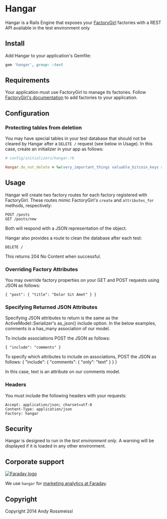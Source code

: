 # Hangar

Hangar is a Rails Engine that exposes your [FactoryGirl](https://github.com/thoughtbot/factory_girl) factories with a REST API available in the test environment only

## Install

Add Hangar to your application's Gemfile:

``` ruby
gem 'hangar', group: :test
```

## Requirements

Your application must use FactoryGirl to manage its factories. Follow [FactoryGirl's documentation](https://github.com/thoughtbot/factory_girl/blob/master/GETTING_STARTED.md) to add factories to your application.

## Configuration

### Protecting tables from deletion

You may have special tables in your test database that should not be cleared by Hangar after a `DELETE /` request (see below in Usage). In this case, create an initializer in your app as follows:

``` ruby
# config/initializers/hangar.rb

Hangar.do_not_delete = %w(very_important_things valuable_bitcoin_keys spatial_ref_sys) if defined?(Hangar)
```

## Usage

Hangar will create two factory routes for each factory registered with FactoryGirl. These routes mimic FactoryGirl's `create` and `attributes_for` methods, respectively:

```
POST /posts
GET /posts/new
```

Both will respond with a JSON representation of the object.

Hangar also provides a route to clean the database after each test:

```
DELETE /
```

This returns 204 No Content when successful.

### Overriding Factory Attributes

You may override factory properties on your GET and POST requests using JSON as follows:

```
{ "post": { "title": "Dolor Sit Amet" } }
```

### Specifying Returned JSON Attributes

Specifying JSON attributes to return is the same as the ActiveModel::Serializer's as_json() include option. In the below examples, comments is a has_many association of our model.


To include associations POST the JSON as follows:

```
{ "include": "comments" }
```

To specify which attributes to include on associations, POST the JSON as follows:
{ "include": { "comments": { "only": "text" } } }

In this case, text is an attribute on our comments model.


### Headers

You must include the following headers with your requests:

```
Accept: application/json; charset=utf-8
Content-Type: application/json    
Factory: hangar
```

## Security

Hangar is designed to run in the *test environment only*. A warning will be displayed if it is loaded in any other environment.

## Corporate support

<p><a href="http://faraday.io"><img src="https://s3.amazonaws.com/creative.faraday.io/logo.png" alt="Faraday logo"/></a></p>

We use `hangar` for [marketing analytics at Faraday](http://faraday.io).

## Copyright

Copyright 2014 Andy Rossmeissl
